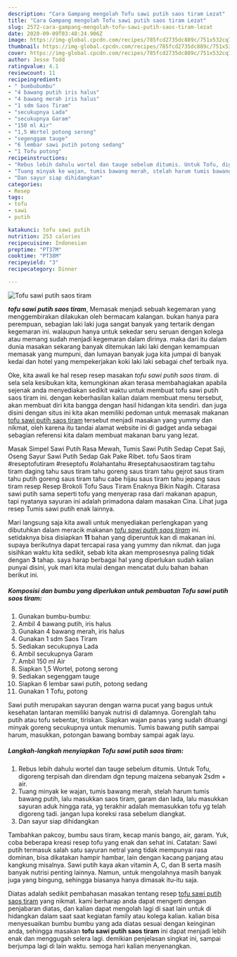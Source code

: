 ```yaml
---
description: "Cara Gampang mengolah Tofu sawi putih saos tiram Lezat"
title: "Cara Gampang mengolah Tofu sawi putih saos tiram Lezat"
slug: 2572-cara-gampang-mengolah-tofu-sawi-putih-saos-tiram-lezat
date: 2020-09-09T03:48:24.906Z
image: https://img-global.cpcdn.com/recipes/785fcd2735dc889c/751x532cq70/tofu-sawi-putih-saos-tiram-foto-resep-utama.jpg
thumbnail: https://img-global.cpcdn.com/recipes/785fcd2735dc889c/751x532cq70/tofu-sawi-putih-saos-tiram-foto-resep-utama.jpg
cover: https://img-global.cpcdn.com/recipes/785fcd2735dc889c/751x532cq70/tofu-sawi-putih-saos-tiram-foto-resep-utama.jpg
author: Jesse Todd
ratingvalue: 4.1
reviewcount: 11
recipeingredient:
- " bumbubumbu"
- "4 bawang putih iris halus"
- "4 bawang merah iris halus"
- "1 sdm Saos Tiram"
- "secukupnya Lada"
- "secukupnya Garam"
- "150 ml Air"
- "1,5 Wortel potong serong"
- "segenggam tauge"
- "6 lembar sawi putih potong sedang"
- "1 Tofu potong"
recipeinstructions:
- "Rebus lebih dahulu wortel dan tauge sebelum ditumis. Untuk Tofu, digoreng terpisah dan direndam dgn tepung maizena sebanyak 2sdm + air."
- "Tuang minyak ke wajan, tumis bawang merah, stelah harum tumis bawang putih, lalu masukkan saos tiram, garam dan lada, lalu masukkan sayuran aduk hingga rata, yg terakhir adalah memasukkan tofu yg telah digoreng tadi. jangan lupa koreksi rasa sebelum diangkat."
- "Dan sayur siap dihidangkan"
categories:
- Resep
tags:
- tofu
- sawi
- putih

katakunci: tofu sawi putih 
nutrition: 253 calories
recipecuisine: Indonesian
preptime: "PT37M"
cooktime: "PT38M"
recipeyield: "3"
recipecategory: Dinner

---
```



![Tofu sawi putih saos tiram](https://img-global.cpcdn.com/recipes/785fcd2735dc889c/751x532cq70/tofu-sawi-putih-saos-tiram-foto-resep-utama.jpg)

<b><i>tofu sawi putih saos tiram</i></b>, Memasak menjadi sebuah kegemaran yang menggembirakan dilakukan oleh bermacam kalangan. bukan hanya para perempuan, sebagian laki laki juga sangat banyak yang tertarik dengan kegemaran ini. walaupun hanya untuk sekedar seru seruan dengan kolega atau memang sudah menjadi kegemaran dalam dirinya. maka dari itu dalam dunia masakan sekarang banyak ditemukan laki laki dengan kemampuan memasak yang mumpuni, dan lumayan banyak juga kita jumpai di banyak kedai dan hotel yang mempekerjakan koki laki laki sebagai chef terbaik nya.

Oke, kita awali ke hal resep resep masakan <i>tofu sawi putih saos tiram</i>. di sela sela kesibukan kita, kemungkinan akan terasa membahagiakan apabila sejenak anda menyediakan sedikit waktu untuk membuat tofu sawi putih saos tiram ini. dengan keberhasilan kalian dalam membuat menu tersebut, akan membuat diri kita bangga dengan hasil hidangan kita sendiri. dan juga disini dengan situs ini kita akan memiliki pedoman untuk memasak makanan <u>tofu sawi putih saos tiram</u> tersebut menjadi masakan yang yummy dan nikmat, oleh karena itu tandai alamat website ini di gadget anda sebagai sebagian referensi kita dalam membuat makanan baru yang lezat.

Masak Simpel Sawi Putih Rasa Mewah, Tumis Sawi Putih Sedap Cepat Saji, Oseng Sayur Sawi Putih Sedap Gak Pake Ribet. tofu Saos tiram #reseptofutiram #reseptofu #olahantahu #reseptahusaostiram tag:tahu tiram daging tahu saus tiram tahu goreng saus tiram tahu gejrot saus tiram tahu putih goreng saus tiram tahu cabe hijau saus tiram tahu jepang saus tiram resep Resep Brokoli Tofu Saus Tiram Enaknya Bikin Nagih. Citarasa sawi putih sama seperti tofu yang menyerap rasa dari makanan apapun, tapi nyatanya sayuran ini adalah primadona dalam masakan Cina. Lihat juga resep Tumis sawi putih enak lainnya.


Mari langsung saja kita awali untuk menyediakan perlengkapan yang dibutuhkan dalam meracik makanan <u><i>tofu sawi putih saos tiram</i></u> ini. setidaknya bisa disiapkan <b>11</b> bahan yang diperuntuk kan di makanan ini. supaya berikutnya dapat tercapai rasa yang yummy dan nikmat. dan juga sisihkan waktu kita sedikit, sebab kita akan memprosesnya paling tidak dengan <b>3</b> tahap. saya harap berbagai hal yang diperlukan sudah kalian punyai disini, yuk mari kita mulai dengan mencatat dulu bahan bahan berikut ini.

<!--inarticleads1-->

##### Komposisi dan bumbu yang diperlukan untuk pembuatan Tofu sawi putih saos tiram:

1. Gunakan  bumbu-bumbu:
1. Ambil 4 bawang putih, iris halus
1. Gunakan 4 bawang merah, iris halus
1. Gunakan 1 sdm Saos Tiram
1. Sediakan secukupnya Lada
1. Ambil secukupnya Garam
1. Ambil 150 ml Air
1. Siapkan 1,5 Wortel, potong serong
1. Sediakan segenggam tauge
1. Siapkan 6 lembar sawi putih, potong sedang
1. Gunakan 1 Tofu, potong


Sawi putih merupakan sayuran dengan warna pucat yang bagus untuk kesehatan lantaran memiliki banyak nutrisi di dalamnya. Gorenglah tahu putih atau tofu sebentar, tiriskan. Siapkan wajan panas yang sudah dituangi minyak goreng secukupnya untuk menumis. Tumis bawang putih sampai harum, masukkan, potongan bawang bombay sampai agak layu. 

<!--inarticleads2-->

##### Langkah-langkah menyiapkan Tofu sawi putih saos tiram:

1. Rebus lebih dahulu wortel dan tauge sebelum ditumis. Untuk Tofu, digoreng terpisah dan direndam dgn tepung maizena sebanyak 2sdm + air.
1. Tuang minyak ke wajan, tumis bawang merah, stelah harum tumis bawang putih, lalu masukkan saos tiram, garam dan lada, lalu masukkan sayuran aduk hingga rata, yg terakhir adalah memasukkan tofu yg telah digoreng tadi. jangan lupa koreksi rasa sebelum diangkat.
1. Dan sayur siap dihidangkan


Tambahkan pakcoy, bumbu saus tiram, kecap manis bango, air, garam. Yuk, coba beberapa kreasi resep tofu yang enak dan sehat ini. Catatan: Sawi putih termasuk salah satu sayuran netral yang tidak mempunyai rasa dominan, bisa dikatakan hampir hambar, lain dengan kacang panjang atau kangkung misalnya. Sawi putih kaya akan vitamin A, C, dan B serta masih banyak nutrisi penting lainnya. Namun, untuk mengolahnya masih banyak juga yang bingung, sehingga biasanya hanya dimasak itu-itu saja. 

Diatas adalah sedikit pembahasan masakan tentang resep <u>tofu sawi putih saos tiram</u> yang nikmat. kami berharap anda dapat mengerti dengan penjabaran diatas, dan kalian dapat mengolah lagi di saat lain untuk di hidangkan dalam saat saat kegiatan family atau kolega kalian. kalian bisa menyesuaikan bumbu bumbu yang ada diatas sesuai dengan keinginan anda, sehingga masakan <b>tofu sawi putih saos tiram</b> ini dapat menjadi lebih enak dan menggugah selera lagi. demikian penjelasan singkat ini, sampai berjumpa lagi di lain waktu. semoga hari kalian menyenangkan.

